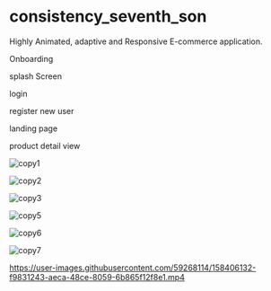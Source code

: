 # consistency_seventh_son

Highly Animated, adaptive and Responsive E-commerce application.

Onboarding

splash Screen

login

register new user

landing page

product detail view

![copy1](https://user-images.githubusercontent.com/59268114/158399644-4b9c63a3-9d2b-40ec-8815-1e909dce99ee.jpg)

![copy2](https://user-images.githubusercontent.com/59268114/158399676-dee0428b-c84d-4cab-990a-878f7a5d5d5d.jpg)

![copy3](https://user-images.githubusercontent.com/59268114/158399747-e9d3d1aa-0932-4a22-9956-e5fb54d34942.jpg)

![copy5](https://user-images.githubusercontent.com/59268114/158399770-e7ae58c6-7ac3-4320-86f0-ddb9fd88d650.jpg)

![copy6](https://user-images.githubusercontent.com/59268114/158399809-9131ec8c-12fb-4921-b10a-407c3731aa7b.jpg)

![copy7](https://user-images.githubusercontent.com/59268114/158399904-ebde8c9f-fac6-4f22-bf43-db2eb5ed5ed4.jpg)

https://user-images.githubusercontent.com/59268114/158406132-f9831243-aeca-48ce-8059-6b865f12f8e1.mp4

